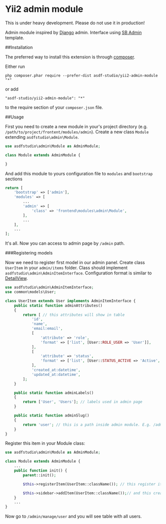 Yii2 admin module
=================

This is under heavy development. Please do not use it in production!

Admin module inspired by [Django](https://www.djangoproject.com/) admin.
Interface using [SB Admin](http://startbootstrap.com/template-overviews/sb-admin/) template.

##Installation


The preferred way to install this extension is through [composer](http://getcomposer.org/download/).

Either run

```
php composer.phar require --prefer-dist asdf-studio/yii2-admin-module "*"
```

or add

```
"asdf-studio/yii2-admin-module": "*"
```

to the require section of your `composer.json` file.


##Usage

First you need to create a new module in your's project directory (e.g. `/path/to/project/frontent/modules/admin`). Create a new class `Module` extending `asdfstudio\admin\Module`.

```php
use asdfstudio\admin\Module as AdminModule;

class Module extends AdminModule {

}
```

And add this module to yours configuration file to `modules` and `bootstrap` sections

```php
return [
    'bootstrap' => ['admin'],
    'modules' => [
    	...
        'admin' => [
            'class' => 'frontend\modules\admin\Module',
        ],
        ...
    ],
    ...
];
```

It's all. Now you can access to admin page by `/admin` path.


###Registering models 

Now we need to register first model in our admin panel. Create class `UserItem` in your `admin/items` folder.
Class should implement `asdfstudio\admin\AdminItemInterface`.
Configuration format is similar to [DetailView](http://www.yiiframework.com/doc-2.0/guide-data-widgets.html#detailview).

```php
use asdfstudio\admin\AdminItemInterface;
use common\models\User;

class UserItem extends User implements AdminItemInterface {
    public static function adminAttributes()
    {
        return [ // this attributes will show in table
            'id',
            'name',
            'email:email',
            [
                'attribute' => 'role',
                'format' => ['list', [User::ROLE_USER => 'User']],
            ],
            [
                'attribute' => 'status',
                'format' => ['list', [User::STATUS_ACTIVE => 'Active', User::STATUS_DELETED => 'Deleted']],
            ],
            'created_at:datetime',
            'updated_at:datetime',
        ];
    }

    public static function adminLabels()
    {
        return ['User', 'Users']; // labels used in admin page
    }

    public static function adminSlug()
    {
        return 'user'; // this is a path inside admin module. E.g. /admin/manage/user[/<id>[/edit]]
    }
}
```

Register this item in your Module class:

```php
use asdfstudio\admin\Module as AdminModule;

class Module extends AdminModule {
	...
	public function init() {
		parent::init();

		$this->registerItem(UserItem::className()); // this register item in admin module

		$this->sidebar->addItem(UserItem::className());// and this creates link in sidebar
	}
	...
}

```

Now go to `/admin/manage/user` and you will see table with all users.
